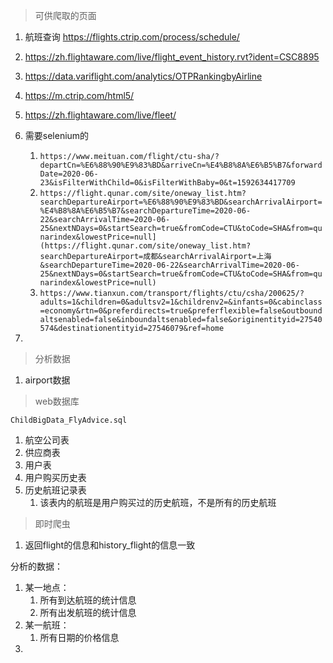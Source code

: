 >  可供爬取的页面

1. 航班查询 https://flights.ctrip.com/process/schedule/
2. https://zh.flightaware.com/live/flight_event_history.rvt?ident=CSC8895
3. https://data.variflight.com/analytics/OTPRankingbyAirline
4. https://m.ctrip.com/html5/
5. https://zh.flightaware.com/live/fleet/



1. 需要selenium的
   1. `https://www.meituan.com/flight/ctu-sha/?departCn=%E6%88%90%E9%83%BD&arriveCn=%E4%B8%8A%E6%B5%B7&forwardDate=2020-06-23&isFilterWithChild=0&isFilterWithBaby=0&t=1592634417709`
   2. `https://flight.qunar.com/site/oneway_list.htm?searchDepartureAirport=%E6%88%90%E9%83%BD&searchArrivalAirport=%E4%B8%8A%E6%B5%B7&searchDepartureTime=2020-06-22&searchArrivalTime=2020-06-25&nextNDays=0&startSearch=true&fromCode=CTU&toCode=SHA&from=qunarindex&lowestPrice=null](https://flight.qunar.com/site/oneway_list.htm?searchDepartureAirport=成都&searchArrivalAirport=上海&searchDepartureTime=2020-06-22&searchArrivalTime=2020-06-25&nextNDays=0&startSearch=true&fromCode=CTU&toCode=SHA&from=qunarindex&lowestPrice=null)`
   3. `https://www.tianxun.com/transport/flights/ctu/csha/200625/?adults=1&children=0&adultsv2=1&childrenv2=&infants=0&cabinclass=economy&rtn=0&preferdirects=true&preferflexible=false&outboundaltsenabled=false&inboundaltsenabled=false&originentityid=27540574&destinationentityid=27546079&ref=home`
2. 

> 分析数据

1. airport数据

> web数据库

`ChildBigData_FlyAdvice.sql`

1. 航空公司表
2. 供应商表
3. 用户表
4. 用户购买历史表
5. 历史航班记录表
   1. 该表内的航班是用户购买过的历史航班，不是所有的历史航班

> 即时爬虫

1. 返回flight的信息和history_flight的信息一致





分析的数据：

1. 某一地点：
   1. 所有到达航班的统计信息
   2. 所有出发航班的统计信息
2. 某一航班：
   1. 所有日期的价格信息
3. 

